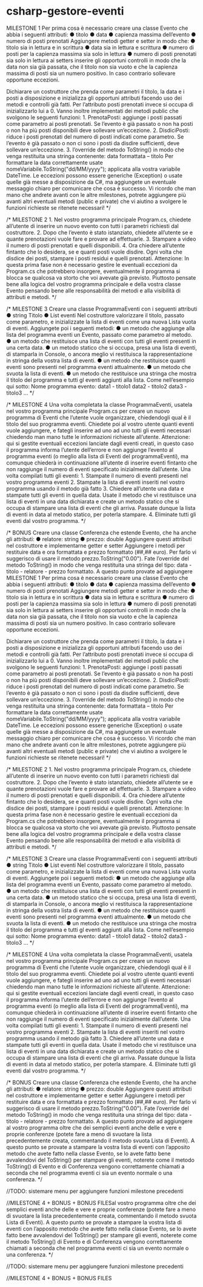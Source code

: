 # csharp-gestore-eventi

 MILESTONE 1
Per prima cosa è necessario creare una classe Evento che abbia i seguenti attributi:
    ● titolo
    ● data
    ● capienza massima dell’evento
    ● numero di posti prenotati
Aggiungere metodi getter e setter in modo che:
    ● titolo sia in lettura e in scrittura
    ● data sia in lettura e scrittura
    ● numero di posti per la capienza massima sia solo in lettura
    ● numero di posti prenotati sia solo in lettura
ai setters inserire gli opportuni controlli in modo che la data non sia già passata, che il titolo non sia vuoto e che la capienza massima di posti sia un numero positivo. 
In caso contrario sollevare opportune eccezioni.

Dichiarare un costruttore che prenda come parametri il titolo, la data e i posti a disposizione e inizializza gli opportuni attributi facendo uso dei metodi e controlli già fatti. 
Per l’attributo posti prenotati invece si occupa di inizializzarlo lui a 0.
Vanno inoltre implementati dei metodi public che svolgono le seguenti funzioni:
    1. PrenotaPosti: aggiunge i posti passati come parametro ai posti prenotati. Se l’evento è già passato o non ha posti o non ha più posti disponibili deve sollevare un’eccezione.
    2. DisdiciPosti: riduce i posti prenotati del numero di posti indicati come parametro. Se l’evento è già passato o non ci sono i posti da disdire sufficienti, deve sollevare un’eccezione.
    3. l’override del metodo ToString() in modo che venga restituita una stringa contenente: data formattata – titolo
        Per formattare la data correttamente usate nomeVariabile.ToString("dd/MM/yyyy"); applicata alla vostra variabile DateTime.
Le eccezioni possono essere generiche (Exception) o usate quelle già messe a disposizione da C#, ma aggiungete un eventuale messaggio chiaro per comunicare che cosa è successo.
Vi ricordo che man mano che andrete avanti con le altre milestones, potrete aggiungere più avanti altri eventuali metodi (public e private) che vi aiutino a svolgere le funzioni richieste se ritenete necessari!
 */

/*
 MILESTONE 2
    1. Nel vostro programma principale Program.cs, chiedete all’utente di inserire un nuovo evento con tutti i parametri richiesti dal costruttore.
    2. Dopo che l’evento è stato istanziato, chiedete all’utente se e quante prenotazioni vuole fare e provare ad effettuarle.
    3. Stampare a video il numero di posti prenotati e quelli disponibili.
    4. Ora chiedere all’utente fintanto che lo desidera, se e quanti posti vuole disdire. Ogni volta che disdice dei posti, stampare i posti residui e quelli prenotati.
Attenzione: In questa prima fase non è necessario gestire le eventuali eccezioni da Program.cs che potrebbero insorgere, eventualmente il programma si blocca se qualcosa va storto che voi avevate già previsto.
Piuttosto pensate bene alla logica del vostro programma principale e della vostra classe Evento pensando bene alle responsabilità dei metodi e alla visibilità di attributi e metodi.
 */

/*
 MILESTONE 3
Creare una classe ProgrammaEventi con i seguenti attributi
    ● string Titolo
    ● List<Evento> eventi
Nel costruttore valorizzare il titolo, passato come parametro, e inizializzate la lista di eventi come una nuova Lista vuota di eventi.
Aggiungete poi i seguenti metodi:
    ● un metodo che aggiunge alla lista del programma eventi un Evento, passato come parametro al metodo.
    ● un metodo che restituisce una lista di eventi con tutti gli eventi presenti in una certa data.
    ● un metodo statico che si occupa, presa una lista di eventi, di stamparla in Console, o ancora meglio vi restituisca la rappresentazione in stringa della vostra lista di eventi.
    ● un metodo che restituisce quanti eventi sono presenti nel programma eventi attualmente.
    ● un metodo che svuota la lista di eventi.
    ● un metodo che restituisce una stringa che mostra il titolo del programma e tutti gl eventi aggiunti alla lista. 
     Come nell’esempio qui sotto:
        Nome programma evento:
            data1 - titolo1
            data2 - titolo2
            data3 - titolo3
            …
 */

/*
MILESTONE 4 
 Una volta completata la classe ProgrammaEventi, usatela nel vostro programma principale Program.cs per creare un nuovo programma di Eventi che l’utente vuole organizzare, chiedendogli qual è il titolo del suo programma eventi. 
Chiedete poi al vostro utente quanti eventi vuole aggiungere, e fategli inserire ad uno ad uno tutti gli eventi necessari chiedendo man mano tutte le informazioni richieste all’utente.
Attenzione: qui si gestite eventuali eccezioni lanciate dagli eventi creati, in questo caso il programma informa l’utente dell’errore e non aggiunge l’evento al programma eventi (o meglio alla lista di Eventi del programmaEventi), ma comunque chiederà in continuazione all’utente di inserire eventi fintanto che non raggiunge il numero di eventi specificato inizialmente dall’utente.
Una volta compilati tutti gli eventi:
    1. Stampate il numero di eventi presenti nel vostro programma eventi
    2. Stampate la lista di eventi inseriti nel vostro programma usando il metodo già fatto
    3. Chiedere all’utente una data e stampate tutti gli eventi in quella data. Usate il metodo che vi restituisce una lista di eventi in una data dichiarata e create un metodo statico che si occupa di stampare una lista di eventi che gli arriva. Passate dunque la lista di eventi in data al metodo statico, per poterla stampare.
    4. Eliminate tutti gli eventi dal vostro programma.
 */

/*
BONUS
Creare una classe Conferenza che estende Evento, che ha anche gli attributi:
    ● relatore: string
    ● prezzo: double
Aggiungere questi attributi nel costruttore e implementarne getter e setter
Aggiungere i metodi per restituire data e ora formattata e prezzo formattato (##,## euro). Per farlo vi suggerisco di usare il metodo prezzo.ToString("0.00").
Fate l’override del metodo ToString() in modo che venga restituita una stringa del tipo: data - titolo - relatore - prezzo formattato.
A questo punto provate ad aggiungere 
 MILESTONE 1
Per prima cosa è necessario creare una classe Evento che abbia i seguenti attributi:
    ● titolo
    ● data
    ● capienza massima dell’evento
    ● numero di posti prenotati
Aggiungere metodi getter e setter in modo che:
    ● titolo sia in lettura e in scrittura
    ● data sia in lettura e scrittura
    ● numero di posti per la capienza massima sia solo in lettura
    ● numero di posti prenotati sia solo in lettura
ai setters inserire gli opportuni controlli in modo che la data non sia già passata, che il titolo non sia vuoto e che la capienza massima di posti sia un numero positivo. 
In caso contrario sollevare opportune eccezioni.

Dichiarare un costruttore che prenda come parametri il titolo, la data e i posti a disposizione e inizializza gli opportuni attributi facendo uso dei metodi e controlli già fatti. 
Per l’attributo posti prenotati invece si occupa di inizializzarlo lui a 0.
Vanno inoltre implementati dei metodi public che svolgono le seguenti funzioni:
    1. PrenotaPosti: aggiunge i posti passati come parametro ai posti prenotati. Se l’evento è già passato o non ha posti o non ha più posti disponibili deve sollevare un’eccezione.
    2. DisdiciPosti: riduce i posti prenotati del numero di posti indicati come parametro. Se l’evento è già passato o non ci sono i posti da disdire sufficienti, deve sollevare un’eccezione.
    3. l’override del metodo ToString() in modo che venga restituita una stringa contenente: data formattata – titolo
        Per formattare la data correttamente usate nomeVariabile.ToString("dd/MM/yyyy"); applicata alla vostra variabile DateTime.
Le eccezioni possono essere generiche (Exception) o usate quelle già messe a disposizione da C#, ma aggiungete un eventuale messaggio chiaro per comunicare che cosa è successo.
Vi ricordo che man mano che andrete avanti con le altre milestones, potrete aggiungere più avanti altri eventuali metodi (public e private) che vi aiutino a svolgere le funzioni richieste se ritenete necessari!
 */

/*
 MILESTONE 2
    1. Nel vostro programma principale Program.cs, chiedete all’utente di inserire un nuovo evento con tutti i parametri richiesti dal costruttore.
    2. Dopo che l’evento è stato istanziato, chiedete all’utente se e quante prenotazioni vuole fare e provare ad effettuarle.
    3. Stampare a video il numero di posti prenotati e quelli disponibili.
    4. Ora chiedere all’utente fintanto che lo desidera, se e quanti posti vuole disdire. Ogni volta che disdice dei posti, stampare i posti residui e quelli prenotati.
Attenzione: In questa prima fase non è necessario gestire le eventuali eccezioni da Program.cs che potrebbero insorgere, eventualmente il programma si blocca se qualcosa va storto che voi avevate già previsto.
Piuttosto pensate bene alla logica del vostro programma principale e della vostra classe Evento pensando bene alle responsabilità dei metodi e alla visibilità di attributi e metodi.
 */

/*
 MILESTONE 3
Creare una classe ProgrammaEventi con i seguenti attributi
    ● string Titolo
    ● List<Evento> eventi
Nel costruttore valorizzare il titolo, passato come parametro, e inizializzate la lista di eventi come una nuova Lista vuota di eventi.
Aggiungete poi i seguenti metodi:
    ● un metodo che aggiunge alla lista del programma eventi un Evento, passato come parametro al metodo.
    ● un metodo che restituisce una lista di eventi con tutti gli eventi presenti in una certa data.
    ● un metodo statico che si occupa, presa una lista di eventi, di stamparla in Console, o ancora meglio vi restituisca la rappresentazione in stringa della vostra lista di eventi.
    ● un metodo che restituisce quanti eventi sono presenti nel programma eventi attualmente.
    ● un metodo che svuota la lista di eventi.
    ● un metodo che restituisce una stringa che mostra il titolo del programma e tutti gl eventi aggiunti alla lista. 
     Come nell’esempio qui sotto:
        Nome programma evento:
            data1 - titolo1
            data2 - titolo2
            data3 - titolo3
            …
 */

/*
MILESTONE 4 
 Una volta completata la classe ProgrammaEventi, usatela nel vostro programma principale Program.cs per creare un nuovo programma di Eventi che l’utente vuole organizzare, chiedendogli qual è il titolo del suo programma eventi. 
Chiedete poi al vostro utente quanti eventi vuole aggiungere, e fategli inserire ad uno ad uno tutti gli eventi necessari chiedendo man mano tutte le informazioni richieste all’utente.
Attenzione: qui si gestite eventuali eccezioni lanciate dagli eventi creati, in questo caso il programma informa l’utente dell’errore e non aggiunge l’evento al programma eventi (o meglio alla lista di Eventi del programmaEventi), ma comunque chiederà in continuazione all’utente di inserire eventi fintanto che non raggiunge il numero di eventi specificato inizialmente dall’utente.
Una volta compilati tutti gli eventi:
    1. Stampate il numero di eventi presenti nel vostro programma eventi
    2. Stampate la lista di eventi inseriti nel vostro programma usando il metodo già fatto
    3. Chiedere all’utente una data e stampate tutti gli eventi in quella data. Usate il metodo che vi restituisce una lista di eventi in una data dichiarata e create un metodo statico che si occupa di stampare una lista di eventi che gli arriva. Passate dunque la lista di eventi in data al metodo statico, per poterla stampare.
    4. Eliminate tutti gli eventi dal vostro programma.
 */

/*
BONUS
Creare una classe Conferenza che estende Evento, che ha anche gli attributi:
    ● relatore: string
    ● prezzo: double
Aggiungere questi attributi nel costruttore e implementarne getter e setter
Aggiungere i metodi per restituire data e ora formattata e prezzo formattato (##,## euro). Per farlo vi suggerisco di usare il metodo prezzo.ToString("0.00").
Fate l’override del metodo ToString() in modo che venga restituita una stringa del tipo: data - titolo - relatore - prezzo formattato.
A questo punto provate ad aggiungere al vostro programma oltre che dei semplici eventi anche delle e vere e proprie conferenze (potete fare a meno di svuotare la lista
precedentemente creata, commentando il metodo svuota Lista di Eventi).
A questo punto se provate a stampare la vostra lista di eventi con l’apposito metodo che avete fatto nella classe Evento, se lo avete fatto bene avvalendovi del ToString() per stampare gli eventi, noterete come il metodo ToString() di Evento e di Conferenza vengono correttamente chiamati a seconda che nel programma eventi ci sia un evento normale o una conferenza.
 */

//TODO: sistemare menu per aggiungere funzioni milestone precedenti

//MILESTONE 4 + BONUS + BONUS FILESal vostro programma oltre che dei semplici eventi anche delle e vere e proprie conferenze (potete fare a meno di svuotare la lista
precedentemente creata, commentando il metodo svuota Lista di Eventi).
A questo punto se provate a stampare la vostra lista di eventi con l’apposito metodo che avete fatto nella classe Evento, se lo avete fatto bene avvalendovi del ToString() per stampare gli eventi, noterete come il metodo ToString() di Evento e di Conferenza vengono correttamente chiamati a seconda che nel programma eventi ci sia un evento normale o una conferenza.
 */

//TODO: sistemare menu per aggiungere funzioni milestone precedenti

//MILESTONE 4 + BONUS + BONUS FILES
